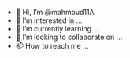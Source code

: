 - 👋 Hi, I’m @mahmoud11A
- 👀 I’m interested in ...
- 🌱 I’m currently learning ...
- 💞️ I’m looking to collaborate on ...
- 📫 How to reach me ...

<!---
mahmoud11A/mahmoud11A is a ✨ special ✨ repository because its `README.md` (this file) appears on your GitHub profile.
You can click the Preview link to take a look at your changes.
--->
